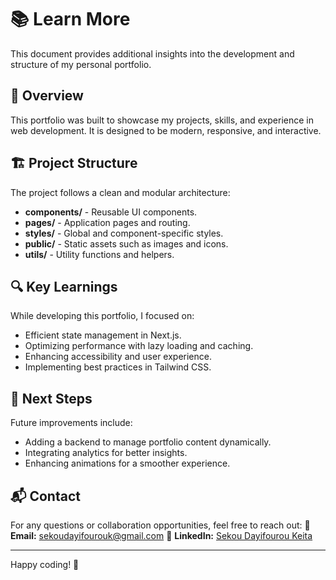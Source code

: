 # 📚 Learn More

This document provides additional insights into the development and structure of my personal portfolio.

## 📖 Overview

This portfolio was built to showcase my projects, skills, and experience in web development. It is designed to be modern, responsive, and interactive.

## 🏗️ Project Structure

The project follows a clean and modular architecture:

- **components/** - Reusable UI components.
- **pages/** - Application pages and routing.
- **styles/** - Global and component-specific styles.
- **public/** - Static assets such as images and icons.
- **utils/** - Utility functions and helpers.

## 🔍 Key Learnings

While developing this portfolio, I focused on:

- Efficient state management in Next.js.
- Optimizing performance with lazy loading and caching.
- Enhancing accessibility and user experience.
- Implementing best practices in Tailwind CSS.

## 🚀 Next Steps

Future improvements include:

- Adding a backend to manage portfolio content dynamically.
- Integrating analytics for better insights.
- Enhancing animations for a smoother experience.

## 📬 Contact

For any questions or collaboration opportunities, feel free to reach out:
📧 **Email:** [sekoudayifourouk@gmail.com](mailto:sekoudayifourouk@gmail.com)
🔗 **LinkedIn:** [Sekou Dayifourou Keita](https://www.linkedin.com/in/dayifour)

---

Happy coding! 🚀
